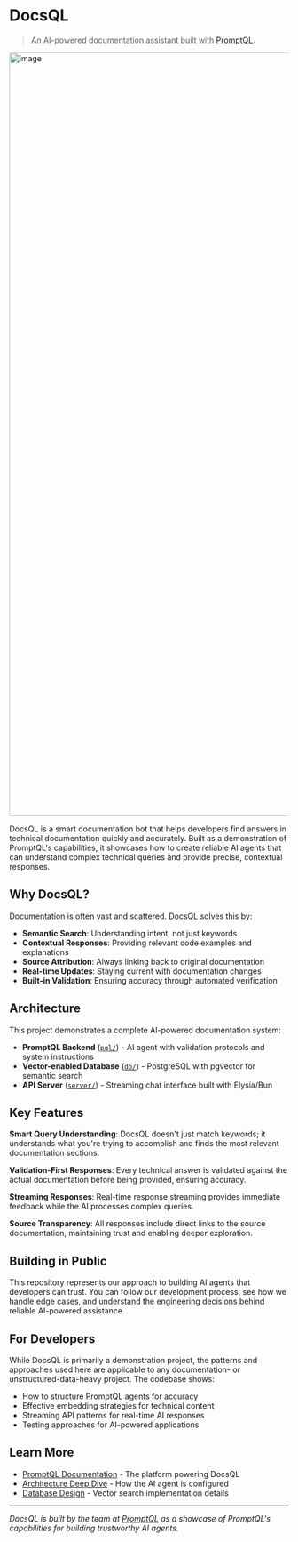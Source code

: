 # DocsQL

> An AI-powered documentation assistant built with [PromptQL](https://promptql.io).

<img width="1999" height="1374" alt="image" src="https://github.com/user-attachments/assets/26fb3b43-5ffd-46ec-b828-495c791bb7d3" />

DocsQL is a smart documentation bot that helps developers find answers in technical documentation quickly and
accurately. Built as a demonstration of PromptQL's capabilities, it showcases how to create reliable AI agents that can
understand complex technical queries and provide precise, contextual responses.

## Why DocsQL?

Documentation is often vast and scattered. DocsQL solves this by:

- **Semantic Search**: Understanding intent, not just keywords
- **Contextual Responses**: Providing relevant code examples and explanations
- **Source Attribution**: Always linking back to original documentation
- **Real-time Updates**: Staying current with documentation changes
- **Built-in Validation**: Ensuring accuracy through automated verification

## Architecture

This project demonstrates a complete AI-powered documentation system:

- **PromptQL Backend** ([`pql/`](pql/README.md)) - AI agent with validation protocols and system instructions
- **Vector-enabled Database** ([`db/`](db/README.md)) - PostgreSQL with pgvector for semantic search
- **API Server** ([`server/`](server/README.md)) - Streaming chat interface built with Elysia/Bun

## Key Features

**Smart Query Understanding**: DocsQL doesn't just match keywords; it understands what you're trying to accomplish and
finds the most relevant documentation sections.

**Validation-First Responses**: Every technical answer is validated against the actual documentation before being
provided, ensuring accuracy.

**Streaming Responses**: Real-time response streaming provides immediate feedback while the AI processes complex
queries.

**Source Transparency**: All responses include direct links to the source documentation, maintaining trust and enabling
deeper exploration.

## Building in Public

This repository represents our approach to building AI agents that developers can trust. You can follow our development
process, see how we handle edge cases, and understand the engineering decisions behind reliable AI-powered assistance.

## For Developers

While DocsQL is primarily a demonstration project, the patterns and approaches used here are applicable to any
documentation- or unstructured-data-heavy project. The codebase shows:

- How to structure PromptQL agents for accuracy
- Effective embedding strategies for technical content
- Streaming API patterns for real-time AI responses
- Testing approaches for AI-powered applications

## Learn More

- [PromptQL Documentation](https://promptql.io/docs/) - The platform powering DocsQL
- [Architecture Deep Dive](pql/README.md) - How the AI agent is configured
- [Database Design](db/README.md) - Vector search implementation details

---

_DocsQL is built by the team at [PromptQL](https://promptql.io) as a showcase of PromptQL's capabilities for building
trustworthy AI agents._
